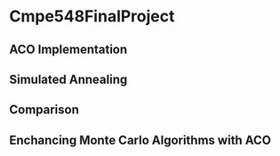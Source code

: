 # Cmpe548FinalProject
## ACO Implementation
## Simulated Annealing 
## Comparison
## Enchancing Monte Carlo Algorithms with ACO
